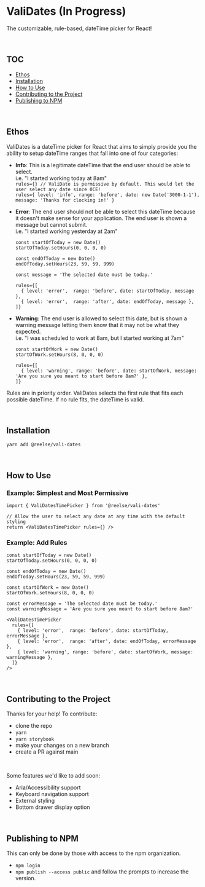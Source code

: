 # ValiDates (In Progress)

The customizable, rule-based, dateTime picker for React!

<br/>

## TOC

- [Ethos](#ethos)
- [Installation](#installation)
- [How to Use](#how-to-use)
- [Contributing to the Project](#contributing-to-the-project)
- [Publishing to NPM](#publishing-to-npm)

<br/>

<a name="ethos"></a>

## Ethos

ValiDates is a dateTime picker for React that aims to simply provide you the ability to setup dateTime ranges that fall into one of four categories:

- **Info**: This is a legitimate dateTime that the end user should be able to select.\
  i.e. "I started working today at 8am"\
  `rules={} // ValiDate is permissive by default. This would let the user select any date since 0CE!`\
  `rules={ level: 'info', range: 'before', date: new Date('3000-1-1'), message: 'Thanks for clocking in!' }`

- **Error**: The end user should not be able to select this dateTime because it doesn't make sense for your application. The end user is shown a message but cannot submit.\
  i.e. "I started working yesterday at 2am"

  ```
  const startOfToday = new Date()
  startOfToday.setHours(0, 0, 0, 0)

  const endOfToday = new Date()
  endOfToday.setHours(23, 59, 59, 999)

  const message = 'The selected date must be today.'

  rules={[
    { level: 'error',  range: 'before', date: startOfToday, message },
    { level: 'error',  range: 'after', date: endOfToday, message },
  ]}
  ```

- **Warning**: The end user is allowed to select this date, but is shown a warning message letting them know that it may not be what they expected.\
  i.e. "I was scheduled to work at 8am, but I started working at 7am"

  ```
  const startOfWork = new Date()
  startOfWork.setHours(8, 0, 0, 0)

  rules={[
    { level: 'warning', range: 'before', date: startOfWork, message: 'Are you sure you meant to start before 8am?' },
  ]}
  ```

Rules are in priority order. ValiDates selects the first rule that fits each possible dateTime. If no rule fits, the dateTime is valid.

<br/>

<a name="installation"></a>

## Installation

`yarn add @reelse/vali-dates`

<br/>

<a name="how-to-use"></a>

## How to Use

### Example: Simplest and Most Permissive

```
import { ValiDatesTimePicker } from '@reelse/vali-dates'

// Allow the user to select any date at any time with the default styling
return <ValiDatesTimePicker rules={} />
```
<!--
### Style the Picker Inline (Coming Soon)

```
<ValiDatesTimePicker
  rules={}
  modalContainerStyles={{
    borderRadius: '30px',
    boxShadow: 'rgba(50, 50, 90, 0.25) 0px 6px 12px -2px, rgba(0, 0, 0, 0.25) 0px 4px 8px -4px',
  }}
  dateTimeButtonStyles={{
    backgroundColor: 'orange',
  }}
/>
```

For a full breakdown of possible style props, see here.

### Style the Picker with CSS (Coming Soon)

MyComponent.jsx:

```
import styles from './MyComponent.module.css'

<ValiDatesTimePicker
  rules={}
  modalClassName={styles.modalClassName}
  dateTimeButtonsClassName={styles.dateTimeButtonsClassName}
/>
```

MyComponent.module.css:

```
.modalClassName {
  border-radius: '30px';
  box-shadow: 'rgba(50, 50, 90, 0.25) 0px 6px 12px -2px, rgba(0, 0, 0, 0.25) 0px 4px 8px -4px';
}

.dateTimeButtonsClassName {
  backgroundColor: 'orange';
}
```
-->

### Example: Add Rules

```
const startOfToday = new Date()
startOfToday.setHours(0, 0, 0, 0)

const endOfToday = new Date()
endOfToday.setHours(23, 59, 59, 999)

const startOfWork = new Date()
startOfWork.setHours(8, 0, 0, 0)

const errorMessage = 'The selected date must be today.'
const warningMessage = 'Are you sure you meant to start before 8am?'

<ValiDatesTimePicker
  rules={[
    { level: 'error',  range: 'before', date: startOfToday, errorMessage },
    { level: 'error',  range: 'after', date: endOfToday, errorMessage },
    { level: 'warning', range: 'before', date: startOfWork, message: warningMessage },
  ]}
/>
```

<br/>

<a name="contributing-to-the-project"></a>

## Contributing to the Project

Thanks for your help! To contribute:

- clone the repo
- `yarn`
- `yarn storybook`
- make your changes on a new branch
- create a PR against main

<br />

Some features we'd like to add soon:
- Aria/Accessibility support
- Keyboard navigation support
- External styling
- Bottom drawer display option

<br/>

<a name="publishing-to-npm"></a>

## Publishing to NPM

This can only be done by those with access to the npm organization.

- `npm login`
- `npm publish --access public` and follow the prompts to increase the version.
